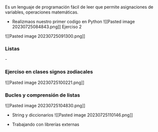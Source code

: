 Es un lenguaje de programación fácil de leer que permite asignaciones de variables, operaciones matemáticas.

- Realizmaos nuestro primer codigo en Python
![[Pasted image 20230725084843.png]]
Ejerciso 2

![[Pasted image 20230725091300.png]]
<h3>Listas</h3>
- 

<h3>Ejerciso en clases signos zodiacales</h3>
![[Pasted image 20230725100221.png]]

<h3>Bucles y comprensión de listas </h3>
![[Pasted image 20230725104830.png]]

- String y diccionarios
![[Pasted image 20230725110146.png]]

- Trabajando con librerías externas 

